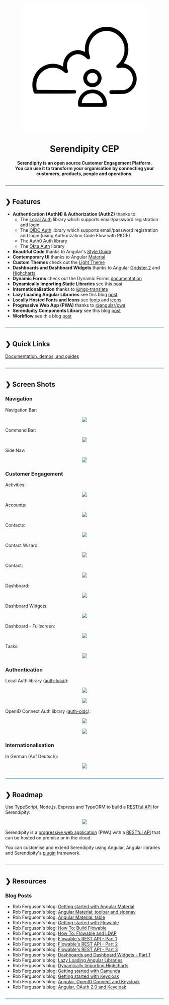<p align="center">
  <img src="./serendipity-logo.svg" alt="Serendipity" width="400"/>
</p>

<h1 align="center">Serendipity CEP</h1>

<p align="center">
  <b>Serendipity is an open source Customer Engagement Platform.</b></br>
  <b>You can use it to transform your organisation by connecting your customers, products, people and operations.</b></br>
</p>

![divider](./divider.png)

## ❯ Features

- **Authentication (AuthN) & Authorization (AuthZ)** thanks to:
  - The [Local Auth](https://github.com/Robinyo/serendipity/tree/master/projects/auth-local) library which supports email/password registration and login
  - The [OIDC Auth](https://github.com/Robinyo/serendipity/tree/master/projects/auth-oidc) library which supports email/password registration and login (using Authorization Code Flow with PKCE)
  - The [Auth0 Auth](https://github.com/Robinyo/serendipity/tree/master/projects/auth-auth0) library
  - The [Okta Auth](https://github.com/Robinyo/serendipity/tree/master/projects/auth-okta) library
- **Beautiful Code** thanks to Angular's [Style Guide](https://angular.io/guide/styleguide)
- **Contemporary UI** thanks to Angular [Material](https://material.angular.io/)
- **Custom Themes** check out the [Light Theme](https://github.com/Robinyo/serendipity/tree/master/src/themes)
- **Dashboards and Dashboard Widgets** thanks to Angular [Gridster 2](https://github.com/tiberiuzuld/angular-gridster2) and [Highcharts](https://www.highcharts.com/)
- **Dynamic Forms** check out the Dynamic Forms [documentation](https://github.com/Robinyo/serendipity/tree/master/projects/dynamic-forms)
- **Dynamically Importing Static Libraries** see this [post](https://robferguson.org/blog/2019/09/23/dynamically-importing-highcharts/)
- **Internationalisation** thanks to [@ngx-translate](https://github.com/ngx-translate/core)
- **Lazy Loading Angular Libraries** see this blog [post](https://robferguson.org/blog/2019/09/12/lazy-loading-angular-libraries/)
- **Locally Hosted Fonts and Icons** see [fonts](https://github.com/Robinyo/serendipity/blob/master/src/themes/fonts.scss) and [icons](https://github.com/Robinyo/serendipity/blob/master/src/themes/icons.scss)
- **Progressive Web App (PWA)** thanks to [@angular/pwa ](https://angular.io/guide/service-worker-getting-started)
- **Serendipity Components Library** see this blog [post](https://robferguson.org/blog/2019/06/22/dashboards-and-dashboard-widgets-part-1/)
- **Workflow** see this blog [post](https://robferguson.org/blog/2018/12/10/getting-started-with-flowable/)

![divider](./divider.png)

## ❯ Quick Links

[Documentation, demos, and guides](docs/README.md)

![divider](./divider.png)

## ❯ Screen Shots

### Navigation

Navigation Bar:

<p align="center">
  <img src="https://github.com/Robinyo/serendipity/blob/master/screen-shots/navigation-bar.png">
</p>

Command Bar:

<p align="center">
  <img src="https://github.com/Robinyo/serendipity/blob/master/screen-shots/command-bar.png">
</p>

Side Nav:

<p align="center">
  <img src="https://github.com/Robinyo/serendipity/blob/master/screen-shots/sidenav-mode-over.png">
</p>

### Customer Engagement

Activities:

<p align="center">
  <img src="https://github.com/Robinyo/serendipity/blob/master/screen-shots/activities.png">
</p>

Accounts:

<p align="center">
  <img src="https://github.com/Robinyo/serendipity/blob/master/screen-shots/accounts-web.png">
</p>

Contacts:

<p align="center">
  <img src="https://github.com/Robinyo/serendipity/blob/master/screen-shots/contacts-web.png">
</p>

Contact Wizard:

<p align="center">
  <img src="https://github.com/Robinyo/serendipity/blob/master/screen-shots/contact-wizard.png">
</p>

Contact:

<p align="center">
  <img src="https://github.com/Robinyo/serendipity/blob/master/screen-shots/contact.png">
</p>

Dashboard:

<p align="center">
  <img src="https://github.com/Robinyo/serendipity/blob/master/screen-shots/dashboard.png">
</p>

Dashboard Widgets:

<p align="center">
  <img src="https://github.com/Robinyo/serendipity/blob/master/screen-shots/dashboard-widgets.png">
</p>

Dashboard - Fullscreen:

<p align="center">
  <img src="https://github.com/Robinyo/serendipity/blob/master/screen-shots/dashboard-fullscreen.png">
</p>

Tasks:

<p align="center">
  <img src="https://github.com/Robinyo/serendipity/blob/master/screen-shots/tasks.png">
</p>


### Authentication

Local Auth library ([auth-local](https://github.com/Robinyo/serendipity/tree/master/projects/auth-local)):

<p align="center">
  <img src="https://github.com/Robinyo/serendipity/blob/master/screen-shots/local-auth-register.png">
</p>

<p align="center">
  <img src="https://github.com/Robinyo/serendipity/blob/master/screen-shots/local-auth-login.png">
</p>

OpenID Connect Auth library ([auth-oidc](https://github.com/Robinyo/serendipity/tree/master/projects/auth-oidc)):

<p align="center">
  <img src="https://github.com/Robinyo/serendipity/blob/master/screen-shots/oidc-register.png">
</p>

<p align="center">
  <img src="https://github.com/Robinyo/serendipity/blob/master/screen-shots/oidc-login.png">
</p>

### Internationalisation

In German (Auf Deutsch):

<p align="center">
  <img src="https://github.com/Robinyo/serendipity/blob/master/screen-shots/dashboard-de.png">
</p>

![divider](./divider.png)

## ❯ Roadmap

Use TypeScript, Node.js, Express and TypeORM to build a [RESTful API](https://github.com/Robinyo/serendipity-api) for Serendipity:

<p align="center">
  <img src="https://github.com/Robinyo/serendipity/blob/master/screen-shots/redoc.png">
</p>

Serendipity is a [progressive web application](https://developers.google.com/web/progressive-web-apps/) (PWA) with a [RESTful API](https://github.com/Robinyo/serendipity-api) that can be hosted on premise or in the cloud.

You can customise and extend Serendipity using Angular, Angular libraries and Serendipity's [plugin](docs/developer.md) framework.

![divider](./divider.png)

## ❯ Resources

### Blog Posts

* Rob Ferguson's blog: [Getting started with Angular Material](https://robferguson.org/blog/2018/11/05/getting-started-with-angular-material/)
* Rob Ferguson's blog: [Angular Material: toolbar and sidenav](https://robferguson.org/blog/2018/11/10/angular-material-toolbar-and-sidenav/)
* Rob Ferguson's blog: [Angular Material: table](https://robferguson.org/blog/2019/12/13/angular-material-table/)
* Rob Ferguson's blog: [Getting started with Flowable](https://robferguson.org/blog/2018/12/10/getting-started-with-flowable/)
* Rob Ferguson's blog: [How To: Build Flowable](https://robferguson.org/blog/2019/01/05/how-to-build-flowable/)
* Rob Ferguson's blog: [How To: Flowable and LDAP](https://robferguson.org/blog/2019/01/28/how-to-flowable-and-ldap/)
* Rob Ferguson's blog: [Flowable's REST API - Part 1](https://robferguson.org/blog/2018/12/24/flowable-rest-api-part-1/)
* Rob Ferguson's blog: [Flowable's REST API - Part 2](https://robferguson.org/blog/2019/01/02/flowable-rest-api-part-2/)
* Rob Ferguson's blog: [Flowable's REST API - Part 3](https://robferguson.org/blog/2019/01/03/flowable-rest-api-part-3/)
* Rob Ferguson's blog: [Dashboards and Dashboard Widgets - Part 1](https://robferguson.org/blog/2019/06/22/dashboards-and-dashboard-widgets-part-1/)
* Rob Ferguson's blog: [Lazy Loading Angular Libraries](https://robferguson.org/blog/2019/09/12/lazy-loading-angular-libraries/)
* Rob Ferguson's blog: [Dynamically Importing Highcharts](https://robferguson.org/blog/2019/09/23/dynamically-importing-highcharts/)
* Rob Ferguson's blog: [Getting started with Camunda](https://robferguson.org/blog/2019/12/18/getting-started-with-camunda/)
* Rob Ferguson's blog: [Getting started with Keycloak](https://robferguson.org/blog/2019/12/24/getting-started-with-keycloak/)
* Rob Ferguson's blog: [Angular, OpenID Connect and Keycloak](https://robferguson.org/blog/2019/12/29/angular-openid-connect-keycloak/)
* Rob Ferguson's blog: [Angular, OAuth 2.0 and Keycloak](https://robferguson.org/blog/2019/12/31/angular-oauth2-keycloak/)

![divider](./divider.png)
